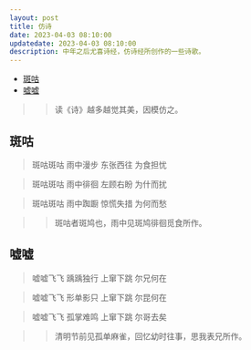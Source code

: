 ```yaml
---
layout: post
title: 仿诗
date: 2023-04-03 08:10:00
updatedate: 2023-04-03 08:10:00
description: 中年之后尤喜诗经，仿诗经所创作的一些诗歌。
---
```


- [斑咕](#斑咕)
- [嘘嘘](#嘘嘘)

> > 读《诗》越多越觉其美，因模仿之。

## 斑咕

> 斑咕斑咕 雨中漫步 东张西往 为食担忧

> 斑咕斑咕 雨中徘徊 左顾右盼 为什而扰

> 斑咕斑咕 雨中踟蹰  惊慌失措 为何而愁

> > 斑咕者斑鸠也，雨中见斑鸠徘徊觅食所作。

## 嘘嘘

> 嘘嘘飞飞 踽踽独行 上窜下跳 尔兄何在

> 嘘嘘飞飞 形单影只 上窜下跳 尔昆何在

> 嘘嘘飞飞 孤掌难鸣  上窜下跳 尔哥去矣

> > 清明节前见孤单麻雀，回忆幼时往事，思我表兄所作。